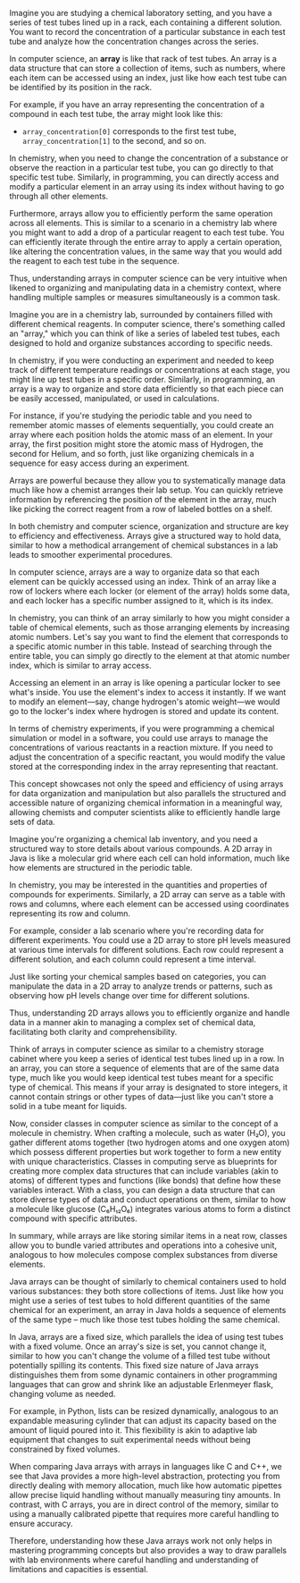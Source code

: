 Imagine you are studying a chemical laboratory setting, and you have a series of test tubes lined up in a rack, each containing a different solution. You want to record the concentration of a particular substance in each test tube and analyze how the concentration changes across the series.

In computer science, an **array** is like that rack of test tubes. An array is a data structure that can store a collection of items, such as numbers, where each item can be accessed using an index, just like how each test tube can be identified by its position in the rack. 

For example, if you have an array representing the concentration of a compound in each test tube, the array might look like this:

- `array_concentration[0]` corresponds to the first test tube, `array_concentration[1]` to the second, and so on.

In chemistry, when you need to change the concentration of a substance or observe the reaction in a particular test tube, you can go directly to that specific test tube. Similarly, in programming, you can directly access and modify a particular element in an array using its index without having to go through all other elements.

Furthermore, arrays allow you to efficiently perform the same operation across all elements. This is similar to a scenario in a chemistry lab where you might want to add a drop of a particular reagent to each test tube. You can efficiently iterate through the entire array to apply a certain operation, like altering the concentration values, in the same way that you would add the reagent to each test tube in the sequence.

Thus, understanding arrays in computer science can be very intuitive when likened to organizing and manipulating data in a chemistry context, where handling multiple samples or measures simultaneously is a common task.

Imagine you are in a chemistry lab, surrounded by containers filled with different chemical reagents. In computer science, there's something called an "array," which you can think of like a series of labeled test tubes, each designed to hold and organize substances according to specific needs.

In chemistry, if you were conducting an experiment and needed to keep track of different temperature readings or concentrations at each stage, you might line up test tubes in a specific order. Similarly, in programming, an array is a way to organize and store data efficiently so that each piece can be easily accessed, manipulated, or used in calculations.

For instance, if you're studying the periodic table and you need to remember atomic masses of elements sequentially, you could create an array where each position holds the atomic mass of an element. In your array, the first position might store the atomic mass of Hydrogen, the second for Helium, and so forth, just like organizing chemicals in a sequence for easy access during an experiment.

Arrays are powerful because they allow you to systematically manage data much like how a chemist arranges their lab setup. You can quickly retrieve information by referencing the position of the element in the array, much like picking the correct reagent from a row of labeled bottles on a shelf.

In both chemistry and computer science, organization and structure are key to efficiency and effectiveness. Arrays give a structured way to hold data, similar to how a methodical arrangement of chemical substances in a lab leads to smoother experimental procedures.

In computer science, arrays are a way to organize data so that each element can be quickly accessed using an index. Think of an array like a row of lockers where each locker (or element of the array) holds some data, and each locker has a specific number assigned to it, which is its index.

In chemistry, you can think of an array similarly to how you might consider a table of chemical elements, such as those arranging elements by increasing atomic numbers. Let's say you want to find the element that corresponds to a specific atomic number in this table. Instead of searching through the entire table, you can simply go directly to the element at that atomic number index, which is similar to array access.

Accessing an element in an array is like opening a particular locker to see what's inside. You use the element's index to access it instantly. If we want to modify an element—say, change hydrogen's atomic weight—we would go to the locker's index where hydrogen is stored and update its content.

In terms of chemistry experiments, if you were programming a chemical simulation or model in a software, you could use arrays to manage the concentrations of various reactants in a reaction mixture. If you need to adjust the concentration of a specific reactant, you would modify the value stored at the corresponding index in the array representing that reactant.

This concept showcases not only the speed and efficiency of using arrays for data organization and manipulation but also parallels the structured and accessible nature of organizing chemical information in a meaningful way, allowing chemists and computer scientists alike to efficiently handle large sets of data.

Imagine you're organizing a chemical lab inventory, and you need a structured way to store details about various compounds. A 2D array in Java is like a molecular grid where each cell can hold information, much like how elements are structured in the periodic table.

In chemistry, you may be interested in the quantities and properties of compounds for experiments. Similarly, a 2D array can serve as a table with rows and columns, where each element can be accessed using coordinates representing its row and column.

For example, consider a lab scenario where you're recording data for different experiments. You could use a 2D array to store pH levels measured at various time intervals for different solutions. Each row could represent a different solution, and each column could represent a time interval.

Just like sorting your chemical samples based on categories, you can manipulate the data in a 2D array to analyze trends or patterns, such as observing how pH levels change over time for different solutions.

Thus, understanding 2D arrays allows you to efficiently organize and handle data in a manner akin to managing a complex set of chemical data, facilitating both clarity and comprehensibility.

Think of arrays in computer science as similar to a chemistry storage cabinet where you keep a series of identical test tubes lined up in a row. In an array, you can store a sequence of elements that are of the same data type, much like you would keep identical test tubes meant for a specific type of chemical. This means if your array is designated to store integers, it cannot contain strings or other types of data—just like you can't store a solid in a tube meant for liquids.

Now, consider classes in computer science as similar to the concept of a molecule in chemistry. When crafting a molecule, such as water (H₂O), you gather different atoms together (two hydrogen atoms and one oxygen atom) which possess different properties but work together to form a new entity with unique characteristics. Classes in computing serve as blueprints for creating more complex data structures that can include variables (akin to atoms) of different types and functions (like bonds) that define how these variables interact. With a class, you can design a data structure that can store diverse types of data and conduct operations on them, similar to how a molecule like glucose (C₆H₁₂O₆) integrates various atoms to form a distinct compound with specific attributes.

In summary, while arrays are like storing similar items in a neat row, classes allow you to bundle varied attributes and operations into a cohesive unit, analogous to how molecules compose complex substances from diverse elements.

Java arrays can be thought of similarly to chemical containers used to hold various substances: they both store collections of items. Just like how you might use a series of test tubes to hold different quantities of the same chemical for an experiment, an array in Java holds a sequence of elements of the same type – much like those test tubes holding the same chemical.

In Java, arrays are a fixed size, which parallels the idea of using test tubes with a fixed volume. Once an array's size is set, you cannot change it, similar to how you can't change the volume of a filled test tube without potentially spilling its contents. This fixed size nature of Java arrays distinguishes them from some dynamic containers in other programming languages that can grow and shrink like an adjustable Erlenmeyer flask, changing volume as needed.

For example, in Python, lists can be resized dynamically, analogous to an expandable measuring cylinder that can adjust its capacity based on the amount of liquid poured into it. This flexibility is akin to adaptive lab equipment that changes to suit experimental needs without being constrained by fixed volumes.

When comparing Java arrays with arrays in languages like C and C++, we see that Java provides a more high-level abstraction, protecting you from directly dealing with memory allocation, much like how automatic pipettes allow precise liquid handling without manually measuring tiny amounts. In contrast, with C arrays, you are in direct control of the memory, similar to using a manually calibrated pipette that requires more careful handling to ensure accuracy.

Therefore, understanding how these Java arrays work not only helps in mastering programming concepts but also provides a way to draw parallels with lab environments where careful handling and understanding of limitations and capacities is essential.
